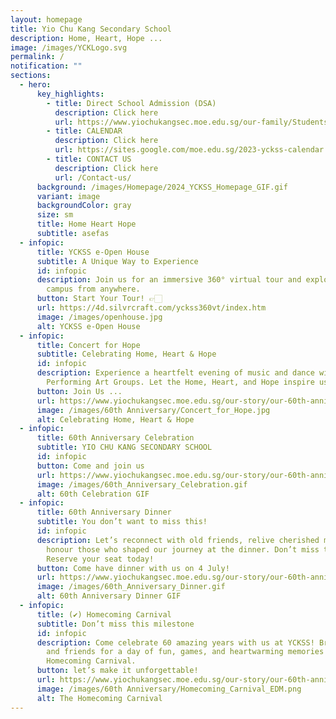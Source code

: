 ```yaml
---
layout: homepage
title: Yio Chu Kang Secondary School
description: Home, Heart, Hope ...
image: /images/YCKLogo.svg
permalink: /
notification: ""
sections:
  - hero:
      key_highlights:
        - title: Direct School Admission (DSA)
          description: Click here
          url: https://www.yiochukangsec.moe.edu.sg/our-family/Students/Direct-School-Admission/
        - title: CALENDAR
          description: Click here
          url: https://sites.google.com/moe.edu.sg/2023-yckss-calendar
        - title: CONTACT US
          description: Click here
          url: /Contact-us/
      background: /images/Homepage/2024_YCKSS_Homepage_GIF.gif
      variant: image
      backgroundColor: gray
      size: sm
      title: Home Heart Hope
      subtitle: asefas
  - infopic:
      title: YCKSS e-Open House
      subtitle: A Unique Way to Experience
      id: infopic
      description: Join us for an immersive 360° virtual tour and explore our vibrant
        campus from anywhere.
      button: Start Your Tour! 👉🏻
      url: https://4d.silvrcraft.com/yckss360vt/index.htm
      image: /images/openhouse.jpg
      alt: YCKSS e-Open House
  - infopic:
      title: Concert for Hope
      subtitle: Celebrating Home, Heart & Hope
      id: infopic
      description: Experience a heartfelt evening of music and dance with our
        Performing Art Groups. Let the Home, Heart, and Hope inspire us all!
      button: Join Us ...
      url: https://www.yiochukangsec.moe.edu.sg/our-story/our-60th-anniversary/concert-for-hope/
      image: /images/60th Anniversary/Concert_for_Hope.jpg
      alt: Celebrating Home, Heart & Hope
  - infopic:
      title: 60th Anniversary Celebration
      subtitle: YIO CHU KANG SECONDARY SCHOOL
      id: infopic
      button: Come and join us
      url: https://www.yiochukangsec.moe.edu.sg/our-story/our-60th-anniversary/60th-anniversary-celebrations/
      image: /images/60th_Anniversary_Celebration.gif
      alt: 60th Celebration GIF
  - infopic:
      title: 60th Anniversary Dinner
      subtitle: You don’t want to miss this!
      id: infopic
      description: Let’s reconnect with old friends, relive cherished moments, and
        honour those who shaped our journey at the dinner. Don’t miss the fun!
        Reserve your seat today!
      button: Come have dinner with us on 4 July!
      url: https://www.yiochukangsec.moe.edu.sg/our-story/our-60th-anniversary/60th-anniversary-dinner/
      image: /images/60th_Anniversary_Dinner.gif
      alt: 60th Anniversary Dinner GIF
  - infopic:
      title: (✔️) Homecoming Carnival
      subtitle: Don’t miss this milestone
      id: infopic
      description: Come celebrate 60 amazing years with us at YCKSS! Bring your family
        and friends for a day of fun, games, and heartwarming memories at our
        Homecoming Carnival.
      button: let’s make it unforgettable!
      url: https://www.yiochukangsec.moe.edu.sg/our-story/our-60th-anniversary/homecoming-carnival/
      image: /images/60th Anniversary/Homecoming_Carnival_EDM.png
      alt: The Homecoming Carnival
---
```

